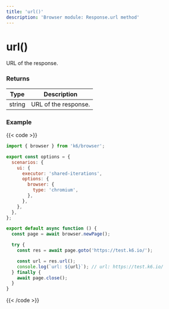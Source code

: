 ```yaml
---
title: 'url()'
description: 'Browser module: Response.url method'
---
```


# url()

URL of the response.

### Returns

| Type   | Description          |
| ------ | -------------------- |
| string | URL of the response. |

### Example

{{< code >}}

```javascript
import { browser } from 'k6/browser';

export const options = {
  scenarios: {
    ui: {
      executor: 'shared-iterations',
      options: {
        browser: {
          type: 'chromium',
        },
      },
    },
  },
};

export default async function () {
  const page = await browser.newPage();

  try {
    const res = await page.goto('https://test.k6.io/');

    const url = res.url();
    console.log(`url: ${url}`); // url: https://test.k6.io/
  } finally {
    await page.close();
  }
}
```

{{< /code >}}
